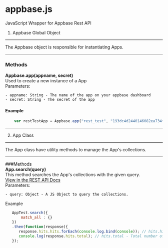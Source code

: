 # appbase.js
JavaScript Wrapper for Appbase Rest API


1. Appbase Global Object
-----------

The Appbase object is responsible for instantiating Apps.


----------
### Methods  
**Appbase.app(appname, secret)**  
Used to create a new instance of a App  
Parameters:
 ```
 - appname: String - The name of the app on your appbase dashboard
 - secret: String - The secret of the app
 ```
#### Example
```javascript
    var restTestApp = Appbase.app("rest_test", "193dc4d2440146082ea734f36f4f2638");
```
 
----------

2. App Class
-----------
The App class have utility methods to manage the App's collections.

----------
###Methods  
 **App.search(query)**  
This method searches the App's collections with the given query.  
[View in the REST API Docs](http://docs.appbase.io/#/v3.0/rest/api-reference#api-reference-global-search-collections)  
Parameters:  
 ```
 - query: Object - A JS Object to query the collections.
 ```
 Example
 ```javascript
    AppTest.search({
        match_all : {}
    })
    .then(function(response){
       response.hits.hits.forEach(console.log.bind(console)); // hits.hits - Contains all matched objects, limited by the query or by default 10
       console.log(response.hits.total); // hits.total - Total number of objects matched
    });
 ```
 
 
